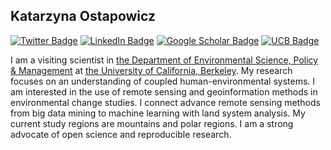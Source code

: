 ## Katarzyna Ostapowicz

[![Twitter Badge](https://img.shields.io/twitter/follow/ostapowiczkasia?style=social)](https://twitter.com/ostapowiczkasia)
[![LinkedIn Badge](https://img.shields.io/badge/My-LinkedIn-blue)](https://www.linkedin.com/in/katarzyna-ostapowicz-2a41593/)
[![Google Scholar Badge](https://img.shields.io/badge/Google-Scholar-lightgrey)](https://scholar.google.com/citations?hl=en&user=TZonST4AAAAJ)
[![UCB Badge](https://img.shields.io/badge/UCB-Staff-blue)](https://luclab.berkeley.edu/staff/katarzyna-ostapowicz/)


I am a visiting scientist in [the Department of Environmental Science, Policy & Management](https://ourenvironment.berkeley.edu/) at [the University of California, Berkeley](https://www.berkeley.edu/). My research focuses on an understanding of coupled human-environmental systems. I am interested in the use of remote sensing and geoinformation methods in environmental change studies. I connect advance remote sensing methods from big data mining to machine learning with land system analysis. My current study regions are mountains and polar regions. I am a strong advocate of open science and reproducible research. 

